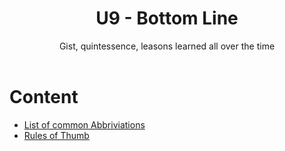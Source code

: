 <h1 align="center"><strong>U9 - Bottom Line</strong></h1>
  
<div align="center">Gist, quintessence, leasons learned all over the time</div>

<br>


# Content
- [List of common Abbriviations](/abbriviations.json)
- [Rules of Thumb](/rulesohthumb.json)
